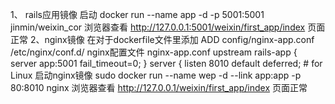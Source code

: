 1、 rails应用镜像 启动
docker run --name app -d -p 5001:5001 jinmin/weixin_cor 
浏览器查看 http://127.0.0.1:5001/weixin/first_app/index 页面正常
2、nginx镜像 
在对于dockerfile文件里添加
ADD config/nginx-app.conf /etc/nginx/conf.d/
nginx配置文件 nginx-app.conf
upstream rails-app {
  server app:5001 fail_timeout=0;
}
server {
  listen 8010 default deferred; # for Linux
启动nginx镜像
sudo docker run --name wep -d --link app:app -p 80:8010 nginx
浏览器查看 http://127.0.0.1/weixin/first_app/index 页面正常